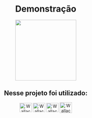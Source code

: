 
<div align="center" >
<h1> Demonstração </h1>
<p ><img height="200em" src="src/assets/lv_0_20220818202550.gif"></p>
  <h2> Nesse projeto foi utilizado: </h2>
<img align="center" alt="Wallace-HTML" height="30" width="40"
src="https://cdn.jsdelivr.net/gh/devicons/devicon/icons/html5/html5-original.svg" />
 <img align="center" alt="Wallace-CSS" height="30" width="40" 
src="https://cdn.jsdelivr.net/gh/devicons/devicon/icons/css3/css3-original.svg" />
 <img align="center" alt="Wallace-Js" height="30" width="40" 
 src="https://cdn.jsdelivr.net/gh/devicons/devicon/icons/javascript/javascript-original.svg" />
 <img align="center" alt="Wallace-Js" height="35" width="40" 
 src="https://cdn.jsdelivr.net/gh/devicons/devicon/icons/bootstrap/bootstrap-original.svg" />
          
</div>
